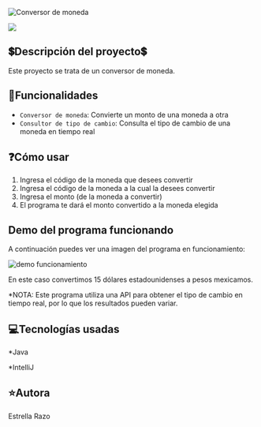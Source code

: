 ![Conversor de moneda](https://github.com/EstrellaRazo/conversor-de-moneda/assets/92348246/9e65aedb-b4f4-4a31-ba2a-3ae83e0211a2)

<p align="left">
   <img src="https://img.shields.io/badge/STATUS-Terminado-green">
</p>

## 💲Descripción del proyecto💲
<p align="left">
   Este proyecto se trata de un conversor de moneda.
</p>

## 🔨Funcionalidades
  - `Conversor de moneda`: Convierte un monto de una moneda a otra
  - `Consultor de tipo de cambio`: Consulta el tipo de cambio de una moneda en tiempo real

## ❓Cómo usar
1. Ingresa el código de la moneda que desees convertir
2. Ingresa el código de la moneda a la cual la desees convertir
3. Ingresa el monto (de la moneda a convertir)
4. El programa te dará el monto convertido a la moneda elegida

## Demo del programa funcionando
A continuación puedes ver una imagen del programa en funcionamiento:

![demo funcionamiento](https://github.com/EstrellaRazo/conversor-de-moneda/assets/92348246/8c985935-d689-4c2e-b3b7-213fa24b96b8)


En este caso convertimos 15 dólares estadounidenses a pesos mexicamos.

*NOTA: Este programa utiliza una API para obtener el tipo de cambio en tiempo real, por lo que los resultados pueden variar.

## 💻Tecnologías usadas
*Java

*IntelliJ

## ⭐Autora
Estrella Razo
